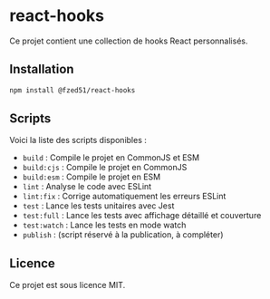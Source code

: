 # react-hooks

Ce projet contient une collection de hooks React personnalisés.

## Installation

```bash
npm install @fzed51/react-hooks
```

## Scripts

Voici la liste des scripts disponibles :

- `build` : Compile le projet en CommonJS et ESM
- `build:cjs` : Compile le projet en CommonJS
- `build:esm` : Compile le projet en ESM
- `lint` : Analyse le code avec ESLint
- `lint:fix` : Corrige automatiquement les erreurs ESLint
- `test` : Lance les tests unitaires avec Jest
- `test:full` : Lance les tests avec affichage détaillé et couverture
- `test:watch` : Lance les tests en mode watch
- `publish` : (script réservé à la publication, à compléter)

## Licence

Ce projet est sous licence MIT.
